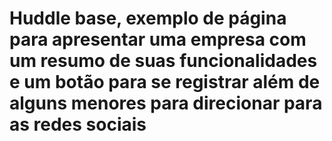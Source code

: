 # Huddle base, exemplo de página para apresentar uma empresa com um resumo de suas funcionalidades e um botão para se registrar além de alguns menores para direcionar para as redes sociais
